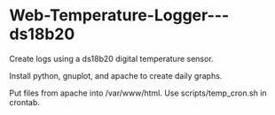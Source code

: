 # Web-Temperature-Logger---ds18b20
Create logs using a ds18b20 digital temperature sensor.

Install python, gnuplot, and apache to create daily graphs.

Put files from apache into /var/www/html.
Use scripts/temp_cron.sh in crontab.
